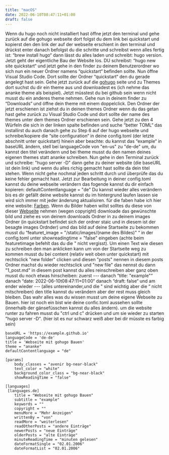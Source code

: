 ```yaml
---
title: "macOS"
date: 2022-06-10T08:47:11+01:00
draft: false
---
```

Wenn du hugo noch nicht installiert hast öffne jetzt den terminal und gehe zurück auf die gohugo webseite dort folgst du dem link bei quickstart und kopierst den den link der auf der webseite erschient in den terminal und drückst enter danach befolgst du die schritte und schreibst wenn alles fertig ist: “brew install hugo“ dann lässt du alles laden und schreibt: hugo version. Jetzt geht der eigentliche Bau der Website los. DU schreibst: “hugo new site quickstart“ und jetzt gehe in den finder zu deinem Benutzerordner wo sich nun ein neuer Ordner namens “quickstart“ befinden sollte. Nun öffne Visual Studio Code. Dort sollte der Ordner “quickstart“ den du gerade angelegt hast sein. Gehe jetzt zurück auf die [gohugo](https://gohugo.io/) seite und zu Themes dort suchst du dir ein theme aus und downloadest es (ich nehme das ananke theme als beispiel). Jetzt müsstest du bei github sein wenn nicht musst du ein anderes theme nehmen. Gehe nun in deinem finder zu “Downloads“ und öffne dein theme mit einem doppelclick. Den Ordner der jetzt erschienen ist ziehst du in deinen themes Ordner wenn du das getan hast gehe zurück zu Visual Studio Code und dort sollte der name des themes unter dem themes Ordner erschienen sein. Gehe jetzt zu den 4 Würfeln die sich in der linken spalte befinden und suche “better TOML“ das installirst du auch danach gehe zu Step 6 auf der hugo webseite und schreibe/kopiere die “site configuration“ in deine config.toml (der letzte abschnitt unter quickstart) hinein aber beachte: du kannst das “example“ in baseURL ändern, stell bei languageCode von "en-us" zu "de-de" um, du kannst den titel verändern und bei theme musst du den namen deines eigenen themes statt ananke schreiben. Nun gehe in den Terminal zurück und schreibe: "hugo server -D" dann gehe zu deiner website (die baseURL ist dein link) und wenn du alles richig gemacht hast sollte da dein titel stehen. Wenn nicht gehe nochmal jeden schritt durch und überprüfe das du keine fehler gemacht hast. Jetzt zur Bearbeitung in deiner config.toml kannst du deine webseite verändern das fogende kannst du dir einfach kopieren: defaultContentlanguage = "de"  Du kannst wieder alles verändern bis es dir gefällt deine website kannst du im hintergrund laufen lassen sie wird sich immer mit jeder änderung aktualisiren. für die faben habe ich hier eine website: [Farben](https://tachyons.io/docs/themes/skins/). Wenn du Bilder haben willst solltes du diese von dieser [Webseite](https://unsplash.com/) nehmen (wegen copyright) downloade das gewünschte bild und ziehe es von deinem downloads Ordner in zu deinem images Ordner (in quickstart befindet sich der ordner staic und in diesem ist der besagte images Ordnder) umd das bild auf deine Startseite zu bekommen musst du “featuret_image = "/static/images/(name des Bildes)" “ in der config.toml unter showreadingtime = "false" eingeben (achte beim featuretimage befehlt das du die " nicht vergisst). Um einen Text wie diesen zu schreiben den man anklicken kann um von der Startseite weg zu kommen musst du bei content (relativ weit oben unter quickstart) mit rechtsclick "new folder" clicken und diesen "posts" nennen in diesem posts Ordner machst du wieder rechtsclick und "new file" das nennst du dann "1_post.md" in diesem post kannst du alles reinschreiben aber ganz oben musst du noch etwas hinscheiben: zuerst --- danach “title: "example"“ danach “date: 2022-06-10t08:47:11+01:00“ danach “draft: false“ und am ender wieder --- (alles untereinander,und die " sind wichtig aber die “ nicht mitschreiben) den title kannst du verändern aber der rest muss gleich bleiben. Das wahr alles was du wissen musst um deine eigene Webseite zu Bauen. hier ist noch ein bist wie deine confic.toml aussehen sollte (innerhalb der gänsefüsschen kannst du alles ändern). um die website runter zu fahren musst du "ctrl und c" drücken und um sie wieder zu starten "hugo server -D". (hier ist es nur schwarz weiß aber bei dir müsste es farbig sein)
```
baseURL = 'https://example.github.io'
languageCode = 'de-de'
title = 'Webseite mit gohugo Bauen'
theme = "ananke"
defaultContentlanguage = "de"

[params]
    body_classes = "avenir bg-near-black"
    text_color = "white"
    background_color_class = "bg-near-black"
    showReadingTime = "false"

[languages]
 [languages.de]
    title = "Webseite mit gohugo Bauen"
    subtitle = "example"
    keywords = ""
    copyright = ""
    menuMore = "Mehr Anzeigen"
    writtenBy = "von"
    readMore = "weiterlesen"
    readOtherPosts = "andere Einträge"
    newerPosts = "neue Einträge"
    olderPosts = "alte Einträge"
    minuteReadingTime = "minuten gelesen"
    dateFormatSingle = "02.01.2006"
    dateFormatList = "02.01.2006"
    
    
```